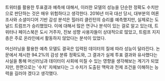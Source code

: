 트위터를 활용한 투표결과 예측에 대해서, 이러한 모델의 성능을 단순한 정확도 수치만으로 판단하는 것은 매우 위험하다고 생각한다. 2016년 미국 대선 당시, 대부분의 여론조사와 소셜미디어 기반 감성 분석은 힐러리 클린턴의 승리를 예측했지만, 실제로는 도널드 트럼프가 승리했었다. 이에 대해서 많은 연구나 분석이 있는 걸로 알고 있는데, 트위터나 페이스북은 도시 거주자, 진보 성향 사용자들이 상대적으로 많았고, 트럼프 지지층은 주로 온라인에서 활동하지 않았다는 분석이 있었다.

머신러닝을 활용한 예측 모델도 결국은 입력된 데이터의 질에 따라 성능이 달라진다. 논문에서 제시한 94.2%의 감성 분류 정확도와, 그 결과가 실제 투표 결과와 유사했다는 사실을 통해 머신러닝과 데이터이 사회에 미칠 수 있는 영향을 생각해보는 계기가 되었지만, 한편으로는 '수치' 자체보다는 그 수치가 도출된 맥락과 전제 조건을 이해하는 능력을 길러야 겠다고 생각했다.